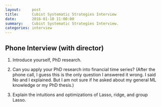 ```yaml
---
layout:     post
title:      Cubist Systematic Strategies Interview 
date:       2016-01-10 11:00:00
summary:    Cubist Systematic Strategies Interview.
categories: interview 
---
```



## Phone Interview (with director)

1. Introduce yourself, PhD research.

2. Can you apply your PhD research into financial time series? (After the phone call, I guess this is the only question I answered it wrong. I said No and I explained. But I am not sure if he asked about my general ML knowledge or my PhD thesis.)

3. Explain the intuitions and optimizations of Lasso, ridge, and group Lasso.